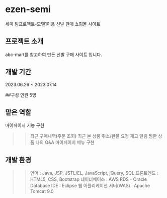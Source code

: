 # ezen-semi
세미 팀프로젝트-모델1이용 신발 판매 쇼핑몰 사이트

## 프로젝트 소개
abc-mart를 참고하여 만든 신발 구매 사이트 입니다.

## 개발 기간
2023.06.26 ~ 2023.07.14

##구성 인원
5명

## 맡은 역할
마이페이지 기능 구현
>> 최근 구매내역(주문 조회)
>> 최근 본 상품
>> 취소/환불 요청
>> 재고 알림
>> 찜한 상품
>> 나의 Q&A
>> 마이페이지 메뉴 구현

## 개발 환경
>> 언어 : Java, JSP, JSTL/EL, JavaScript, jQuery, SQL
>> 프론트엔드 : HTML5, CSS, Bootstrap
>> 데이터베이스 : AWS RDS - Oracle Database
>> IDE : Eclipse
>> 웹 어플리케이션 서버(WAS) : Apache Tomcat 9.0
